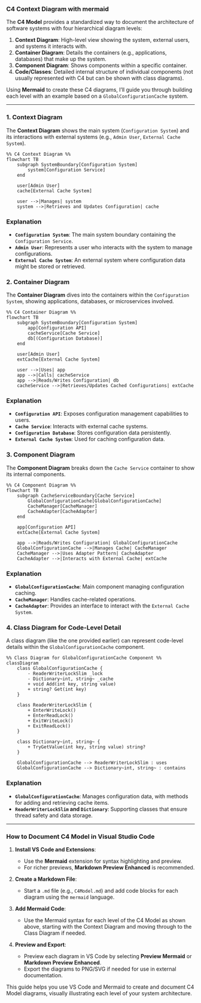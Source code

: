 ### C4 Context Diagram with mermaid

The **C4 Model** provides a standardized way to document the architecture of software systems with four hierarchical diagram levels:

1. **Context Diagram**: High-level view showing the system, external users, and systems it interacts with.
2. **Container Diagram**: Details the containers (e.g., applications, databases) that make up the system.
3. **Component Diagram**: Shows components within a specific container.
4. **Code/Classes**: Detailed internal structure of individual components (not usually represented with C4 but can be shown with class diagrams).

Using **Mermaid** to create these C4 diagrams, I’ll guide you through building each level with an example based on a `GlobalConfigurationCache` system.

---

### 1. **Context Diagram** 

The **Context Diagram** shows the main system (`Configuration System`) and its interactions with external systems (e.g., `Admin User`, `External Cache System`).

```mermaid
%% C4 Context Diagram %%
flowchart TB
    subgraph SystemBoundary[Configuration System]
        system[Configuration Service]
    end

    user[Admin User]
    cache[External Cache System]

    user -->|Manages| system
    system -->|Retrieves and Updates Configuration| cache

```

### Explanation
- **`Configuration System`**: The main system boundary containing the `Configuration Service`.
- **`Admin User`**: Represents a user who interacts with the system to manage configurations.
- **`External Cache System`**: An external system where configuration data might be stored or retrieved.

### 2. **Container Diagram**

The **Container Diagram** dives into the containers within the `Configuration System`, showing applications, databases, or microservices involved.

```mermaid
%% C4 Container Diagram %%
flowchart TB
    subgraph SystemBoundary[Configuration System]
        app[Configuration API]
        cacheService[Cache Service]
        db[(Configuration Database)]
    end

    user[Admin User]
    extCache[External Cache System]

    user -->|Uses| app
    app -->|Calls| cacheService
    app -->|Reads/Writes Configuration| db
    cacheService -->|Retrieves/Updates Cached Configurations| extCache
```

### Explanation
- **`Configuration API`**: Exposes configuration management capabilities to users.
- **`Cache Service`**: Interacts with external cache systems.
- **`Configuration Database`**: Stores configuration data persistently.
- **`External Cache System`**: Used for caching configuration data.

### 3. **Component Diagram**

The **Component Diagram** breaks down the `Cache Service` container to show its internal components.

```mermaid
%% C4 Component Diagram %%
flowchart TB
    subgraph CacheServiceBoundary[Cache Service]
        GlobalConfigurationCache[GlobalConfigurationCache]
        CacheManager[CacheManager]
        CacheAdapter[CacheAdapter]
    end

    app[Configuration API]
    extCache[External Cache System]

    app -->|Reads/Writes Configuration| GlobalConfigurationCache
    GlobalConfigurationCache -->|Manages Cache| CacheManager
    CacheManager -->|Uses Adapter Pattern| CacheAdapter
    CacheAdapter -->|Interacts with External Cache| extCache
```

### Explanation
- **`GlobalConfigurationCache`**: Main component managing configuration caching.
- **`CacheManager`**: Handles cache-related operations.
- **`CacheAdapter`**: Provides an interface to interact with the `External Cache System`.

### 4. **Class Diagram for Code-Level Detail**

A class diagram (like the one provided earlier) can represent code-level details within the `GlobalConfigurationCache` component.

```mermaid
%% Class Diagram for GlobalConfigurationCache Component %%
classDiagram
    class GlobalConfigurationCache {
        - ReaderWriterLockSlim _lock
        - Dictionary~int, string~ _cache
        + void Add(int key, string value)
        + string? Get(int key)
    }

    class ReaderWriterLockSlim {
        + EnterWriteLock()
        + EnterReadLock()
        + ExitWriteLock()
        + ExitReadLock()
    }

    class Dictionary~int, string~ {
        + TryGetValue(int key, string value) string?
    }

    GlobalConfigurationCache --> ReaderWriterLockSlim : uses
    GlobalConfigurationCache --> Dictionary~int, string~ : contains
```

### Explanation
- **`GlobalConfigurationCache`**: Manages configuration data, with methods for adding and retrieving cache items.
- **`ReaderWriterLockSlim` and `Dictionary`**: Supporting classes that ensure thread safety and data storage.

---

### How to Document C4 Model in Visual Studio Code

1. **Install VS Code and Extensions**:
   - Use the **Mermaid** extension for syntax highlighting and preview.
   - For richer previews, **Markdown Preview Enhanced** is recommended.

2. **Create a Markdown File**:
   - Start a `.md` file (e.g., `C4Model.md`) and add code blocks for each diagram using the `mermaid` language.

3. **Add Mermaid Code**:
   - Use the Mermaid syntax for each level of the C4 Model as shown above, starting with the Context Diagram and moving through to the Class Diagram if needed.

4. **Preview and Export**:
   - Preview each diagram in VS Code by selecting **Preview Mermaid** or **Markdown Preview Enhanced**.
   - Export the diagrams to PNG/SVG if needed for use in external documentation.

This guide helps you use VS Code and Mermaid to create and document C4 Model diagrams, visually illustrating each level of your system architecture.
